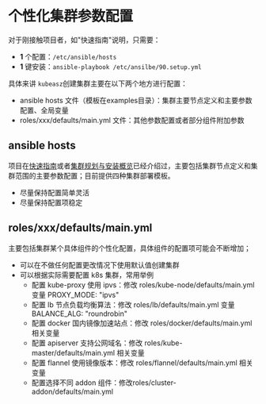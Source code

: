 # 个性化集群参数配置

对于刚接触项目者，如"快速指南"说明，只需要：

- **1** 个配置：`/etc/ansible/hosts`
- **1**
键安装：`ansible-playbook /etc/ansilbe/90.setup.yml`

具体来讲
`kubeasz`创建集群主要在以下两个地方进行配置：

- ansible hosts
文件（模板在examples目录）：集群主要节点定义和主要参数配置、全局变量
- roles/xxx/defaults/main.yml
文件：其他参数配置或者部分组件附加参数

## ansible hosts
项目在[快速指南](quickStart.md)或者[集群规划与安装概览](00-planning_and_overall_intro.md)已经介绍过，主要包括集群节点定义和集群范围的主要参数配置；目前提供四种集群部署模板。
- 尽量保持配置简单灵活
- 尽量保持配置项稳定

## roles/xxx/defaults/main.yml
主要包括集群某个具体组件的个性化配置，具体组件的配置项可能会不断增加；

- 可以在不做任何配置更改情况下使用默认值创建集群
- 可以根据实际需要配置 k8s
集群，常用举例
  - 配置 kube-proxy 使用 ipvs：修改 roles/kube-node/defaults/main.yml 变量
PROXY_MODE: "ipvs"
  - 配置 lb 节点负载均衡算法：修改 roles/lb/defaults/main.yml 变量
BALANCE_ALG: "roundrobin"
  - 配置 docker 国内镜像加速站点：修改
roles/docker/defaults/main.yml 相关变量
  - 配置 apiserver 支持公网域名：修改 roles/kube-
master/defaults/main.yml 相关变量
  - 配置 flannel 使用镜像版本：修改
roles/flannel/defaults/main.yml 相关变量
  - 配置选择不同 addon 组件：修改roles/cluster-
addon/defaults/main.yml

